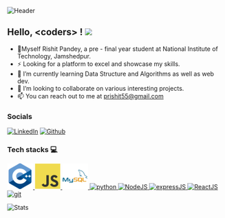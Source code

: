 <!-- [![MasterHead](https://1.bp.blogspot.com/-7A4WynwLsMw/XbBpCXG8fHI/AAAAAAAAMt4/uOa1bpLskYgrwGbllhSu2SDj_Mig8SXJQCLcBGAsYHQ/s1600/2000_600px.gif)](https://rishavchanda.io) -->
![Header](https://raw.githubusercontent.com/halfrost/halfrost/master/icons/header_.png)
## Hello, <coders\> ! <img src="https://media.giphy.com/media/hvRJCLFzcasrR4ia7z/giphy.gif" width="35">
- 🔭Myself Rishit Pandey, a pre - final year student at National Institute of Technology, Jamshedpur.
- ⚡ Looking for a platform to excel and showcase my skills.
- 🌱 I’m currently learning Data Structure and Algorithms as well as web dev.
- 👯 I’m looking to collaborate on various interesting projects.
- 📫 You can reach out to me at prishit55@gmail.com
### Socials
[![LinkedIn](https://img.shields.io/badge/LinkedIn-%230077B5.svg?logo=linkedin&logoColor=white)](https://www.linkedin.com/in/rishit-pandey-b8b892202/)
[![Github](https://img.shields.io/badge/Github-lightgrey.svg?logo=github&logoColor=white)](https://github.com/prishit55)
### Tech stacks 💻
<p align="left"> <a href="https://www.w3schools.com/cpp/" target="_blank" rel="noreferrer"> <img src="https://raw.githubusercontent.com/devicons/devicon/master/icons/cplusplus/cplusplus-original.svg" alt="cplusplus" width="60" height="60"/> </a> <a href="https://developer.mozilla.org/en-US/docs/Web/JavaScript" target="_blank" rel="noreferrer"> <img src="https://raw.githubusercontent.com/devicons/devicon/master/icons/javascript/javascript-original.svg" alt="javascript" width="60" height="60"/> </a> <a href="https://www.mysql.com/" target="_blank" rel="noreferrer"> <img src="https://raw.githubusercontent.com/devicons/devicon/master/icons/mysql/mysql-original-wordmark.svg" alt="mysql" width="60" height="60"/> </a> <a href="https://docs.python.org/3/" target="_blank" rel="noreferrer"> <img src="https://cdn.jsdelivr.net/gh/devicons/devicon/icons/python/python-original.svg" alt="python" width="60" height="60"/> </a>
<a href="https://nodejs.org/docs/latest-v14.x/api/synopsis.html" target="_blank" rel="noreferrer"> <img src="https://cdn.jsdelivr.net/gh/devicons/devicon/icons/nodejs/nodejs-original.svg" alt="NodeJS" width="60" height="60"/> </a> 
<a href="https://expressjs.com/en/guide/routing.html" target="_blank" rel="noreferrer"> <img src="https://img.shields.io/badge/Express.js-000000?style=for-the-badge&logo=express&logoColor=white" alt="expressJS" width="150" height="50"/> </a> 
<a href="https://reactjs.org/docs/getting-started.html" target="_blank" rel="noreferrer"> <img src="https://cdn.jsdelivr.net/gh/devicons/devicon/icons/react/react-original-wordmark.svg" alt="ReactJS" width="60" height="60"/> </a>
<a href="" target="_blank" rel="noreferrer"> <img src="https://cdn.jsdelivr.net/gh/devicons/devicon/icons/git/git-plain-wordmark.svg" alt="git" width="60" height="60"/> </a>
</p>

![Stats](https://github-stats-alpha.vercel.app/api?username=prishit55&cc=000&tc=fff&ic=fff&bc=000)
